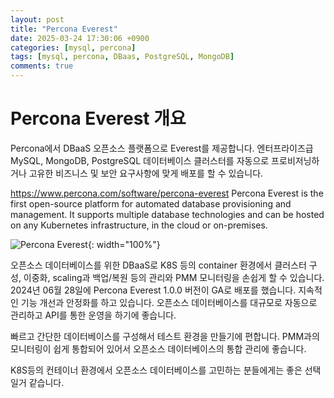 ```yaml
---
layout: post
title: "Percona Everest"
date: 2025-03-24 17:30:06 +0900
categories: [mysql, percona]
tags: [mysql, percona, DBaas, PostgreSQL, MongoDB]
comments: true
---
```

# Percona Everest 개요
Percona에서 DBaaS 오픈소스 플랫폼으로 Everest를 제공합니다.
엔터프라이즈급 MySQL, MongoDB, PostgreSQL 데이터베이스 클러스터를 자동으로 프로비저닝하거나 고유한 비즈니스 및 보안 요구사항에 맞게 배포를 할 수 있습니다.

https://www.percona.com/software/percona-everest
Percona Everest is the first open-source platform for automated database provisioning and management. 
It supports multiple database technologies and can be hosted on any Kubernetes infrastructure, in the cloud or on-premises.

![Percona Everest](https://github.com/percona/everest/raw/main/logo.png){: width="100%"}

오픈소스 데이터베이스를 위한 DBaaS로 K8S 등의 container 환경에서 클러스터 구성, 이중화, scaling과 백업/복원 등의 관리와 PMM 모니터링을 손쉽게 할 수 있습니다.
2024년 06월 28일에 Percona Everest 1.0.0 버전이 GA로 배포를 했습니다.
지속적인 기능 개선과 안정화를 하고 있습니다.
오픈소스 데이터베이스를 대규모로 자동으로 관리하고 API를 통한 운영을 하기에 좋습니다.

빠르고 간단한 데이터베이스를 구성해서 테스트 환경을 만들기에 편합니다.
PMM과의 모니터링이 쉽게 통합되어 있어서 오픈소스 데이터베이스의 통합 관리에 좋습니다.

K8S등의 컨테이너 환경에서 오픈소스 데이터베이스를 고민하는 분들에게는 좋은 선택일거 같습니다.